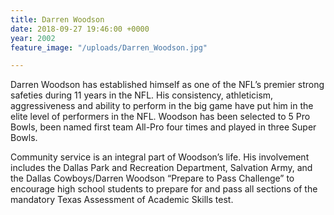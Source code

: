 ```yaml
---
title: Darren Woodson
date: 2018-09-27 19:46:00 +0000
year: 2002
feature_image: "/uploads/Darren_Woodson.jpg"

---
```

Darren Woodson has established himself as one of the NFL’s premier strong safeties during 11 years in the NFL. His consistency, athleticism, aggressiveness and ability to perform in the big game have put him in the elite level of performers in the NFL. Woodson has been selected to 5 Pro Bowls, been named first team All-Pro four times and played in three Super Bowls.

Community service is an integral part of Woodson’s life. His involvement includes the Dallas Park and Recreation Department, Salvation Army, and the Dallas Cowboys/Darren Woodson “Prepare to Pass Challenge” to encourage high school students to prepare for and pass all sections of the mandatory Texas Assessment of Academic Skills test.